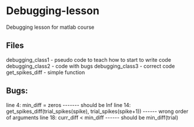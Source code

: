 # Debugging-lesson
Debugging lesson for matlab course<br>

## Files
debugging_class1 - pseudo code to teach how to start to write code<br>
debugging_class2 - code with bugs
debugging_class3 - correct code
get_spikes_diff - simple function

## Bugs:
line 4: min_diff = zeros ------- should be Inf
line 14: get_spikes_diff(trial_spikes(spike), trial_spikes(spike+1)) ------ wrong order of arguments
line 18: curr_diff < min_diff ------ should be min_diff(trial)
